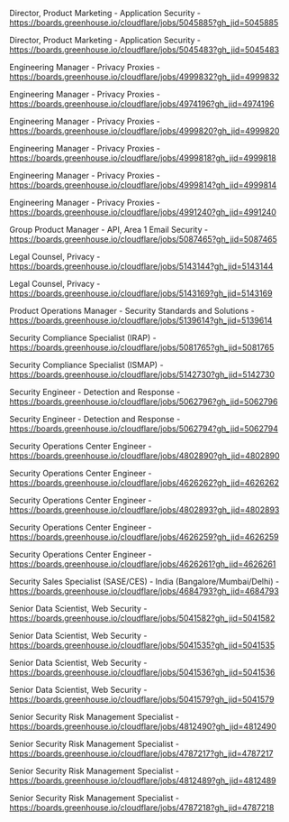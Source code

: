 Director, Product Marketing - Application Security  - https://boards.greenhouse.io/cloudflare/jobs/5045885?gh_jid=5045885

Director, Product Marketing - Application Security  - https://boards.greenhouse.io/cloudflare/jobs/5045483?gh_jid=5045483

Engineering Manager - Privacy Proxies - https://boards.greenhouse.io/cloudflare/jobs/4999832?gh_jid=4999832

Engineering Manager - Privacy Proxies - https://boards.greenhouse.io/cloudflare/jobs/4974196?gh_jid=4974196

Engineering Manager - Privacy Proxies - https://boards.greenhouse.io/cloudflare/jobs/4999820?gh_jid=4999820

Engineering Manager - Privacy Proxies - https://boards.greenhouse.io/cloudflare/jobs/4999818?gh_jid=4999818

Engineering Manager - Privacy Proxies - https://boards.greenhouse.io/cloudflare/jobs/4999814?gh_jid=4999814

Engineering Manager - Privacy Proxies - https://boards.greenhouse.io/cloudflare/jobs/4991240?gh_jid=4991240

Group Product Manager - API, Area 1 Email Security - https://boards.greenhouse.io/cloudflare/jobs/5087465?gh_jid=5087465

Legal Counsel, Privacy - https://boards.greenhouse.io/cloudflare/jobs/5143144?gh_jid=5143144

Legal Counsel, Privacy - https://boards.greenhouse.io/cloudflare/jobs/5143169?gh_jid=5143169

Product Operations Manager - Security Standards and Solutions - https://boards.greenhouse.io/cloudflare/jobs/5139614?gh_jid=5139614

Security Compliance Specialist (IRAP) - https://boards.greenhouse.io/cloudflare/jobs/5081765?gh_jid=5081765

Security Compliance Specialist (ISMAP) - https://boards.greenhouse.io/cloudflare/jobs/5142730?gh_jid=5142730

Security Engineer - Detection and Response - https://boards.greenhouse.io/cloudflare/jobs/5062796?gh_jid=5062796

Security Engineer - Detection and Response - https://boards.greenhouse.io/cloudflare/jobs/5062794?gh_jid=5062794

Security Operations Center Engineer - https://boards.greenhouse.io/cloudflare/jobs/4802890?gh_jid=4802890

Security Operations Center Engineer - https://boards.greenhouse.io/cloudflare/jobs/4626262?gh_jid=4626262

Security Operations Center Engineer - https://boards.greenhouse.io/cloudflare/jobs/4802893?gh_jid=4802893

Security Operations Center Engineer - https://boards.greenhouse.io/cloudflare/jobs/4626259?gh_jid=4626259

Security Operations Center Engineer - https://boards.greenhouse.io/cloudflare/jobs/4626261?gh_jid=4626261

Security Sales Specialist (SASE/CES) - India (Bangalore/Mumbai/Delhi) - https://boards.greenhouse.io/cloudflare/jobs/4684793?gh_jid=4684793

Senior Data Scientist, Web Security - https://boards.greenhouse.io/cloudflare/jobs/5041582?gh_jid=5041582

Senior Data Scientist, Web Security - https://boards.greenhouse.io/cloudflare/jobs/5041535?gh_jid=5041535

Senior Data Scientist, Web Security - https://boards.greenhouse.io/cloudflare/jobs/5041536?gh_jid=5041536

Senior Data Scientist, Web Security - https://boards.greenhouse.io/cloudflare/jobs/5041579?gh_jid=5041579

Senior Security Risk Management Specialist - https://boards.greenhouse.io/cloudflare/jobs/4812490?gh_jid=4812490

Senior Security Risk Management Specialist - https://boards.greenhouse.io/cloudflare/jobs/4787217?gh_jid=4787217

Senior Security Risk Management Specialist - https://boards.greenhouse.io/cloudflare/jobs/4812489?gh_jid=4812489

Senior Security Risk Management Specialist - https://boards.greenhouse.io/cloudflare/jobs/4787218?gh_jid=4787218

